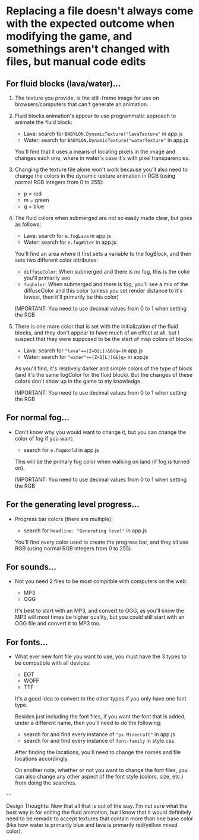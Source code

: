 # Replacing a file doesn't always come with the expected outcome when modifying the game, and somethings aren't changed with files, but manual code edits



## For fluid blocks (lava/water)...

1. The texture you provide, is the still-frame image for use on browsers/computers that can't generate an animation.
2. Fluid blocks animation's appear to use programmatic approach to animate the fluid block:
    * Lava: search for `BABYLON.DynamicTexture("lavaTexture"` in app.js
    * Water: search for `BABYLON.DynamicTexture("waterTexture"` in app.js
    
   You'll find that it uses a means of locating pixels in the image and changes each one, where in water's case it's with pixel transparencies.
3. Changing the texture file alone won't work because you'll also need to change the colors in the dynamic texture animation in RGB (using normal RGB integers from 0 to 255):
    * p = red
    * m = green
    * g = blue
4. The fluid colors when submerged are not so easily made clear, but goes as follows:
    * Lava: search for `e.fogLava` in app.js
    * Water: search for `e.fogWater` in app.js
    
   You'll find an area where it first sets a variable to the fogBlock, and then sets two different color attributes:
    * `diffuseColor`: When submerged and there is no fog, this is the color you'll primarily see
    * `fogColor`: When submerged and there is fog, you'll see a mix of the diffuseColor and this color (unless you set render distance to it's lowest, then it'll primarily be this color)
    
   IMPORTANT: You need to use decimal values from 0 to 1 when setting the RGB
5. There is one more color that is set with the initialization of the fluid blocks, and they don't appear to have much of an effect at all, but I suspect that they were supposed to be the start of map colors of blocks:
    * Lava: search for `"lava"==(Z=Q[L])&&(q=` in app.js
    * Water: search for `"water"==(Z=Q[L])&&(q=` in app.js
    
   As you'll find, it's relatively darker and simple colors of the type of block (and it's the same fogColor for the fluid block). But the changes of these colors don't show up in the game to my knowledge.
   
   IMPORTANT: You need to use decimal values from 0 to 1 when setting the RGB



## For normal fog...

* Don't know why you would want to change it, but you can change the color of fog if you want:
   * search for `e.fogWorld` in app.js
   
  This will be the primary fog color when walking on land (if fog is turned on).
  
  IMPORTANT: You need to use decimal values from 0 to 1 when setting the RGB



## For the generating level progress...

* Progress bar colors (there are multiple):
   * search for `headline: "Generating level"` in app.js
   
  You'll find every color used to create the progress bar, and they all use RGB (using normal RGB integers from 0 to 255).



## For sounds...

* Not you need 2 files to be most compitble with computers on the web:
   * MP3
   * OGG
   
  It's best to start with an MP3, and convert to OGG, as you'll know the MP3 will most times be higher quality, but you could still start with an OGG file and convert it to MP3 too.



## For fonts...

* What ever new font file you want to use, you must have the 3 types to be compatible with all devices:
   * EOT
   * WOFF
   * TTF
   
  It's a good idea to convert to the other types if you only have one font type.
  
  Besides just including the font files, if you want the font that is added, under a different name, then you'll need to do the following:
   * search for and find every instance of `"px Minecraft"` in app.js
   * search for and find every instance of `font-family` in style.css
   
  After finding the locations, you'll need to change the names and file locations accordingly.
  
  On another note, whether or not you want to change the font files, you can also change any other aspect of the font style (colors, size, etc.) from doing the searches.



--

Design Thoughts:
    Now that all that is out of the way. I'm not sure what the best way is for editing the fluid animation, but I know that it would definitely need to be remade to accept textures that contain more than one base color (like how water is primarily blue and lava is primarily red/yellow mixed color).
